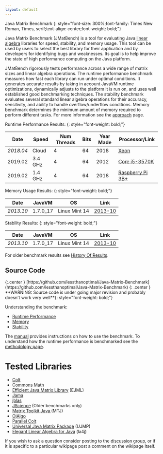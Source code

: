 ```yaml
---
layout: default
---
```


Java Matrix Benchmark
{: style="font-size: 300%;font-family: Times New Roman, Times, serif;text-align: center;font-weight: bold;"}

Java Matrix Benchmark (JMatBench) is a tool for evaluating Java  [linear algebra](http://en.wikipedia.org/wiki/Linear_algebra) libraries for speed, stability, and memory usage.  This tool can be used by users to select the best library for their application and by developers for identifying bugs and weaknesses.  Its goal is to help improve the state of high performance computing on the Java platform.

JMatBench rigorously tests performance across a wide range of matrix sizes and linear algebra operations.  The runtime performance benchmark measures how fast each library can run under optimal conditions.  It generates accurate results by taking in account JavaVM runtime optimizations, dynamically adjusts to the platform it is run on, and uses well established good benchmarking techniques.  The stability benchmark evaluates several standard linear algebra operations for their accuracy, sensitivity, and ability to handle overflow/underflow conditions.  Memory benchmark determines the minimum amount of memory required to perform different tasks.  For more information see the [approach]({{site.baseurl}}/manual/Approach) page.


Runtime Performance Results:
{: style="font-weight: bold;"}

| Date       | Speed   | Num Threads | Bits | Year Made | Processor/Link | 
|------------|---------|-------------|------|-----------|----------------|
| *2018.04*  | Cloud   | 4           | 64   | 2018      | [Xeon]({{site.baseurl}}/runtime/2018_04_XeonQuad/) | 
| 2019.02    | 3.4 GHz | 4           | 64   | 2012      | [Core i5-3570K]({{site.baseurl}}/runtime/2019_02_i53570/) | 
| 2019.02    | 1.4 GHz | 4           | 64   | 2018      | [Raspberry Pi 3B+]({{site.baseurl}}/runtime/2019_02_RPI3BP/) | 

Memory Usage Results:
{: style="font-weight: bold;"}

| Date      | JavaVM    | OS            | Link                    |
|-----------|-----------|---------------|-------------------------|
| *2013.10* | 1.7.0_17  | Linux Mint 14 | [2013-10]({{site.baseurl}}/memory/2013_10/) |

Stability Results:
{: style="font-weight: bold;"}

| Date      | JavaVM    | OS            |           Link             |
|-----------|-----------|---------------|----------------------------|
| *2013.10* | 1.7.0_17  | Linux Mint 14 | [2013-10]({{site.baseurl}}/stability/2013_10/) |

For older benchmark results see [History Of Results]({{site.baseurl}}/manual/HistoryOfResults/).

<h2>Source Code</h2>{:.center }
[https://github.com/lessthanoptimal/Java-Matrix-Benchmark](https://github.com/lessthanoptimal/Java-Matrix-Benchmark)
{: .center }
**WARNING:  Source code is under going major revision and probably doesn't work very well**{: style="font-weight: bold;"}

Understanding the benchmark:

* [Runtime Performance]({{site.baseurl}}/manual/DescriptionRuntime)
* [Memory]({{site.baseurl}}/manual/DescriptionMemory)
* [Stability]({{site.baseurl}}/manual/DescriptionStability)

The [manual]({{site.baseurl}}/manual/Software) provides instructions on how to use the benchmark.
To understand how the runtime performance is benchmarked see the [methodology page]({{site.baseurl}}/manual/MethodologyRuntimeBenchmark).

# Tested Libraries

* [Colt](http://dsd.lbl.gov/~hoschek/colt/)
* [Commons Math](http://commons.apache.org/math/userguide/linear.html)
* [Efficient Java Matrix Library](http://ejml.org/) (EJML)
* [Jama](http://math.nist.gov/javanumerics/jama/)
* [jblas](http://jblas.org/)
* [JScience](http://jscience.org/) (Older benchmarks only)
* [Matrix Toolkit Java ](https://github.com/fommil/matrix-toolkits-java)(MTJ)
* [OjAlgo](http://ojalgo.org/)
* [Parallel Colt](http://sites.google.com/site/piotrwendykier/software/parallelcolt)
* [Universal Java Matrix Package](http://www.ujmp.org/) (UJMP) 
* [Elegant Linear Algebra for Java](http://la4j.org/) (la4j)

If you wish to ask a question consider posting to the [discussion group](http://groups.google.com/group/java-matrix-benchmark-discuss), or if it is specific to a particular wikipage post a comment on the wikipage itself.  

